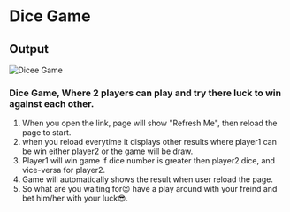 # Dice Game
## Output
![Dicee Game](https://user-images.githubusercontent.com/106501662/228483370-b150c9fc-d251-4fcf-9cf9-76ce46038580.jpg)
### Dice Game, Where 2 players can play and try there luck to win against each other.
1. When you open the link, page will show "Refresh Me", then reload the page to start.
2. when you reload everytime it displays other results where player1 can be win either player2 or the game will be draw.
3. Player1 will win game if dice number is greater then player2 dice, and vice-versa for player2.
4. Game will automatically shows the result when user reload the page.
5. So what are you waiting for😉 have a play around with your freind and bet him/her with your luck😎.
